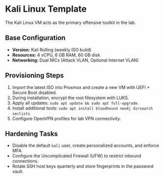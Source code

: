 # Kali Linux Template

The Kali Linux VM acts as the primary offensive toolkit in the lab.

## Base Configuration

- **Version:** Kali Rolling (weekly ISO build)
- **Resources:** 4 vCPU, 6 GB RAM, 60 GB disk
- **Networking:** Dual NICs (Attack VLAN, Optional Internet VLAN)

## Provisioning Steps

1. Import the latest ISO into Proxmox and create a new VM with UEFI + Secure Boot disabled.
2. During installation, encrypt the root filesystem with LUKS.
3. Apply all updates: `sudo apt update && sudo apt full-upgrade`.
4. Install additional tools: `sudo apt install bloodhound neo4j dirsearch seclists`.
5. Configure OpenVPN profiles for lab VPN connectivity.

## Hardening Tasks

- Disable the default `kali` user, create personalized accounts, and enforce MFA.
- Configure the Uncomplicated Firewall (UFW) to restrict inbound connections.
- Rotate SSH host keys quarterly and store fingerprints in the password vault.
